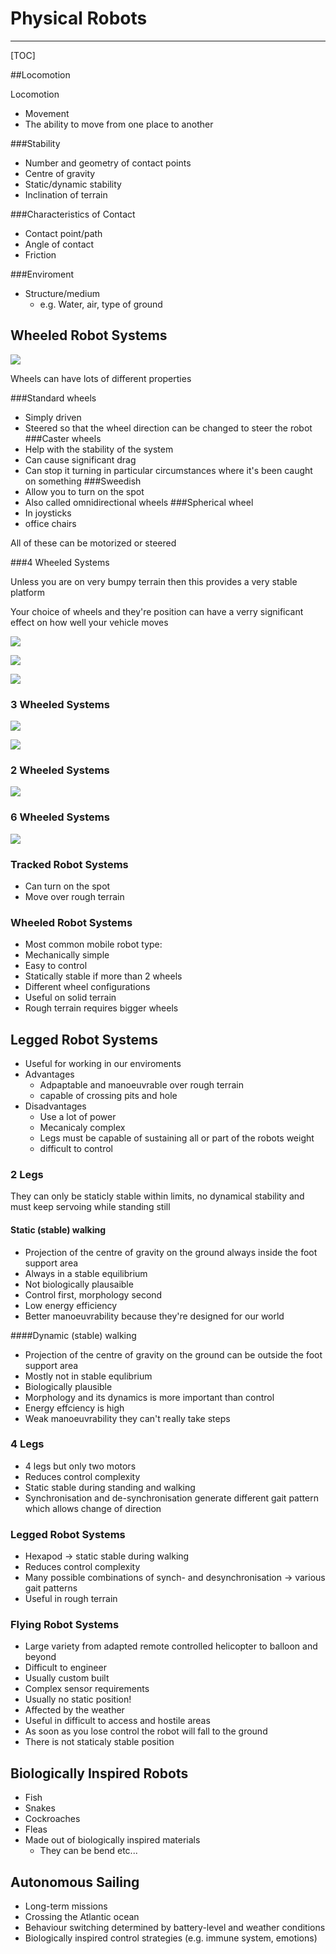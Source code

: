 # Physical Robots
----
[TOC]

##Locomotion

Locomotion

* Movement 
* The ability to move from one place to another

###Stability
* Number and geometry of contact points
* Centre of gravity
* Static/dynamic stability
* Inclination of terrain

###Characteristics of Contact
* Contact point/path
* Angle of contact
* Friction

###Enviroment
* Structure/medium 
  * e.g. Water, air, type of ground



## Wheeled Robot Systems

![](https://images.charlie.to/19-04-36-24-05-18.png)

Wheels can have lots of different properties

###Standard wheels
  * Simply driven
  * Steered so that the wheel direction can be changed to steer the robot 
###Caster wheels
  * Help with the stability of the system 
  * Can cause significant drag
  * Can stop it turning in particular circumstances where it's been caught on something
###Sweedish
  * Allow you to turn on the spot
  * Also called omnidirectional wheels
###Spherical wheel
  * In joysticks
  * office chairs

All of these can be motorized or steered

###4 Wheeled Systems

Unless you are on very bumpy terrain then this provides a very stable platform

Your choice of wheels and they're position can have a verry significant effect on how well your vehicle moves

![](https://images.charlie.to/19-06-30-24-05-18.png)

![](https://images.charlie.to/19-07-07-24-05-18.png)

![](https://images.charlie.to/19-07-26-24-05-18.png)

### 3 Wheeled Systems

![](https://images.charlie.to/19-07-40-24-05-18.png)

![](https://images.charlie.to/19-08-00-24-05-18.png)



### 2 Wheeled Systems

![](https://images.charlie.to/19-08-44-24-05-18.png)



### 6 Wheeled Systems

![](https://images.charlie.to/19-09-02-24-05-18.png)

### Tracked Robot Systems
* Can turn on the spot
* Move over rough terrain

### Wheeled Robot Systems
* Most common mobile robot type:
* Mechanically simple
* Easy to control
* Statically stable if more than 2 wheels
* Different wheel configurations
* Useful on solid terrain
* Rough terrain requires bigger wheels



## Legged Robot Systems

* Useful for working in our enviroments
* Advantages 
  * Adpaptable and manoeuvrable over rough terrain
  * capable of crossing pits and hole
* Disadvantages
  * Use a lot of power
  * Mecanicaly complex
  * Legs must be capable of sustaining all or part of the robots weight
  * difficult to control

### 2 Legs

They can only be staticly stable within limits, no dynamical stability and must keep servoing while standing still

#### Static (stable) walking

* Projection of the centre of gravity on the ground always inside the foot support area
* Always in a stable equilibrium
* Not biologically plausaible
* Control first, morphology second
* Low energy efficiency
* Better manoeuvrability because they're designed for our world

####Dynamic (stable) walking
* Projection of the centre of gravity on the ground can be outside the foot support area
* Mostly not in stable equlibrium
* Biologically plausible
* Morphology and its dynamics is more important than control
* Energy effciency is high
* Weak manoeuvrability they can't really take steps

### 4 Legs

* 4 legs but only two motors
* Reduces control complexity
* Static stable during standing and walking
* Synchronisation and de-synchronisation generate different gait pattern which allows change of direction

### Legged Robot Systems
* Hexapod -> static stable during walking
* Reduces control complexity
* Many possible combinations of synch- and desynchronisation -> various gait patterns
* Useful in rough terrain 



### Flying Robot Systems

* Large variety from adapted remote controlled helicopter to balloon and beyond 
* Difficult to engineer 
* Usually custom built 
* Complex sensor requirements 
* Usually no static position! 
* Affected by the weather 
* Useful in difficult to access and hostile areas
* As soon as you lose control the robot will fall to the ground
* There is not staticaly stable position



## Biologically Inspired Robots

* Fish
* Snakes
* Cockroaches
* Fleas
* Made out of biologically inspired materials 
  * They can be bend etc...



## Autonomous Sailing

* Long-term missions 
* Crossing the Atlantic ocean 
* Behaviour switching determined by battery-level and weather conditions 
* Biologically inspired control strategies (e.g. immune system, emotions)